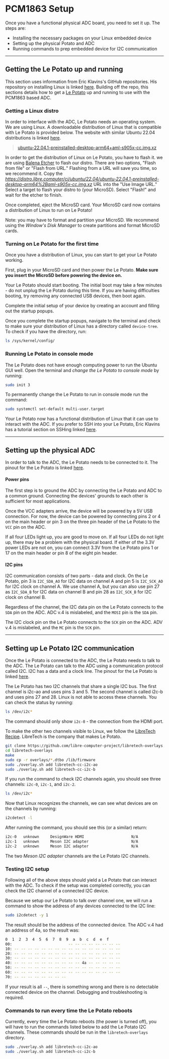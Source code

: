 # PCM1863 Setup

Once you have a functional physical ADC board, you need to set it up. The steps are:
- Installing the necessary packages on your Linux embedded device
- Setting up the physical Potato and ADC
- Running commands to prep embedded device for I2C communication

---

## Getting the Le Potato up and running
This section uses information from Eric Klavins's GitHub repositories. His repository on installing Linux is linked [here](https://github.com/klavins/potato-recipies/blob/main/big-linux/README.md). Building off the repo, this sections details how to get a [Le Potato](https://libre.computer/products/aml-s905x-cc/) up and running to use with the PCM1863 based ADC.



### Getting a Linux distro
In order to interface with the ADC, Le Potato needs an operating system. We are using Linux. A downloadable distribution of Linux that is compatible with Le Potato is provided below. The website with similar Ubuntu 22.04 distributions is linked [here](https://distro.libre.computer/ci/ubuntu/22.04/).

> [ubuntu-22.04.1-preinstalled-desktop-arm64+aml-s905x-cc.img.xz](https://distro.libre.computer/ci/ubuntu/22.04/ubuntu-22.04.1-preinstalled-desktop-arm64%2Baml-s905x-cc.img.xz)

In order to get the distribution of Linux on Le Potato, you have to flash it. we are using [Balena Etcher](https://www.balena.io/etcher#download-etcher) to flash our distro. There are two options, "Flash from file" or "Flash from URL." Flashing from a URL will save you time, so we recommend it. Copy the *https://distro.libre.computer/ci/ubuntu/22.04/ubuntu-22.04.1-preinstalled-desktop-arm64%2Baml-s905x-cc.img.xz* URL into the "Use Image URL." Select a target to flash your distro to (your MicroSD). Select "Flash!" and wait for the etcher to finish.

Once completed, eject the MicroSD card. Your MicroSD card now contains a distribution of Linux to run on Le Potato!

Note: you may have to format and partition your MicroSD. We recommend using the *Window's Disk Manager* to create partitions and format MicroSD cards.

### Turning on Le Potato for the first time
Once you have a distribution of Linux, you can start to get your Le Potato working.

First, plug in your MicroSD card and then power the Le Potato. **Make sure you insert the MicroSD before powering the device on.**

Your Le Potato should start booting. The initial boot may take a few minutes - do not unplug the Le Potato during this time. If you are having difficulties booting, try removing any connected USB devices, then boot again.

Complete the initial setup of your device by creating an account and filling out the startup popups.

Once you complete the startup popups, navigate to the terminal and check to make sure your distribution of Linux has a directory called `device-tree`. To check if you have the directory, run:

```bash
ls /sys/kernel/config/
```

### Running Le Potato in console mode
The Le Potato does not have enough computing power to run the Ubuntu GUI well. Open the terminal and *change the Le Potato to console mode* by running:

```bash
sudo init 3
```
To permanently change the Le Potato to run in console mode run the command:

```bash
sudo systemctl set-default multi-user.target
```

Your Le Potato now has a functional distribution of Linux that it can use to interact with the ADC. If you prefer to SSH into your Le Potato, Eric Klavins has a tutorial section on SSHing linked [here](https://github.com/klavins/potato-recipies/blob/main/big-linux/README.md).

---

## Setting up the physical ADC
In order to talk to the ADC, the Le Potato needs to be connected to it. The pinout for the Le Potato is linked [here](https://docs.google.com/spreadsheets/d/1U3z0Gb8HUEfCIMkvqzmhMpJfzRqjPXq7mFLC-hvbKlE/edit#gid=0).

#### Power pins
The first step is to ground the ADC by connecting the Le Potato and ADC to a common ground. Connecting the devices' grounds to each other is sufficient for most applications.

Once the VCC adapters arrive, the device will be powered by a 5V USB connection. For now, the device can be powered by connecting pins 2 or 4 on the main header or pin 3 on the three pin header of the Le Potato to the `VCC` pin on the ADC.

If all four LEDs light up, you are good to move on. If all four LEDs do not light up, there may be a problem with the physical board. If either of the 3.3V power LEDs are not on, you can connect 3.3V from the Le Potato pins 1 or 17 on the main header or pin 8 of the eight pin header.

#### I2C pins
I2C communication consists of two parts - data and clock. On the Le Potato, pin 3 is `I2C_SDA_AO` for I2C data on channel A and pin 5 is `I2C_SCK_AO` for I2C clock on channel A. We use channel A, but you can also use pin 27 as `I2C_SDA_B` for I2C data on channel B and pin 28 as `I2C_SCK_B` for I2C clock on channel B.

Regardless of the channel, the I2C data pin on the Le Potato connects to the `SDA` pin on the ADC. ADC v.4 is mislabeled, and the `MOSI` pin is the `SDA` pin.

The I2C clock pin on the Le Potato connects to the `SCK` pin on the ADC. ADV v.4 is mislabeled, and the `MC` pin is the `SCK` pin.

---

## Setting up Le Potato I2C communication
Once the Le Potato is connected to the ADC, the Le Potato needs to talk to the ADC. The Le Potato can talk to the ADC using a communication protocol called I2C. I2C has a data and a clock line. The pinout for the Le Potato is linked [here](https://docs.google.com/spreadsheets/d/1U3z0Gb8HUEfCIMkvqzmhMpJfzRqjPXq7mFLC-hvbKlE/edit#gid=0).

The Le Potato has two I2C channels that share a single I2C bus. The first channel is i2c-ao and uses pins 3 and 5. The second channel is called i2c-b and uses pins 27 and 28. Linux is not able to access these channels. You can check the status by running:

```bash
ls /dev/i2c*
```

The command should only show `i2c-0` - the connection from the HDMI port.

To make the other two channels visible to Linux, we follow the [LibreTech Recipe](https://github.com/libre-computer-project/libretech-overlays). LibreTech is the company that makes Le Potato.

```bash
git clone https://github.com/libre-computer-project/libretech-overlays.git
cd libretech-overlays
make
sudo cp -r overlays/*.dtbo /lib/firmware
sudo ./overlay.sh add libretech-cc-i2c-ao
sudo ./overlay.sh add libretech-cc-i2c-b
```

If you run the command to check I2C channels again, you should see three channels: `i2c-0`, `i2c-1`, and `i2c-2`.

```bash
ls /dev/i2c*
```

Now that Linux recognizes the channels, we can see what devices are on the channels by running:

```bash
i2cdetect -l
```

After running the command, you should see this (or a similar) return:

```bash
i2c-0	unknown   	DesignWare HDMI                 	N/A
i2c-1	unknown   	Meson I2C adapter               	N/A
i2c-2	unknown   	Meson I2C adapter               	N/A
```

The two *Meson I2C adapter* channels are the Le Potato I2C channels.

### Testing I2C setup
Following all of the above steps should yield a Le Potato that can interact with the ADC. To check if the setup was completed correctly, you can check the I2C channel of a connected I2C device.

Because we setup our Le Potato to talk over channel one, we will run a command to show the address of any devices connected to the I2C line:

```bash
sudo i2cdetect -y 1
```

The result should be the address of the connected device. The ADC v.4 had an address of 4a, so the result was:

```bash
0  1  2  3  4  5  6  7  8  9  a  b  c  d  e  f
00:                         -- -- -- -- -- -- -- --
10: -- -- -- -- -- -- -- -- -- -- -- -- -- -- -- --
20: -- -- -- -- -- -- -- -- -- -- -- -- -- -- -- --
30: -- -- -- -- -- -- -- -- -- -- -- -- -- -- -- --
40: -- -- -- -- -- -- -- -- -- -- 4a -- -- -- -- --
50: -- -- -- -- -- -- -- -- -- -- -- -- -- -- -- --
60: -- -- -- -- -- -- -- -- -- -- -- -- -- -- -- --
70: -- -- -- -- -- -- -- --  
```

If your result is all `--`, there is something wrong and there is no detectable connected device on the channel. Debugging and troubleshooting is required.

### Commands to run every time the Le Potato reboots
Currently, every time the Le Potato reboots (the power is turned off), you will have to run the commands listed below to add the Le Potato I2C channels. These commands should be run in the `libretech-overlays` directory.

```bash
sudo ./overlay.sh add libretech-cc-i2c-ao
sudo ./overlay.sh add libretech-cc-i2c-b
```
